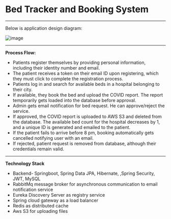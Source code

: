 # Bed Tracker and Booking System
***
Below is application design diagram:

![image](https://github.com/deekshamypersonal/bedtracker/assets/150110347/50de1f49-910e-4853-bf3c-7f7a559e8338)

***

**Process Flow:**
* Patients register themselves by providing personal information, including their identity number and email.
* The patient receives a token on their email ID upon registering, which they must click to complete the registration process.
* Patients log in and search for available beds in a hospital belonging to their city.
* If available, they book the bed and upload the COVID report. The report temporarily gets loaded into the database before approval.
* Admin gets email notification for bed request. He can approve/reject the service.
* If approved, the COVID report is uploaded to AWS S3 and deleted from the database. The available bed count for the hospital decreases by 1, and a unique ID is generated 
  and emailed to the patient.
* If the patient fails to arrive before 8 pm, booking automatically gets cancelled notifying user with an email.
* If rejected, patient request is removed from database, although their credentials remain valid.
  
***

**Technology Stack**
* Backend- Springboot, Spring Data JPA, Hibernate, ,Spring Security, JWT, MySQL
* RabbitMq message broker for asynchronous communication to email notification service
* Eureka Discovery Server as registry service
* Spring cloud gateway as a load balancer
* Redis as distributed cache
* Aws S3 for uploading files



